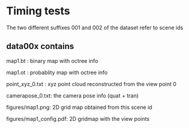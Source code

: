 # Timing tests

The two different suffixes 001 and 002 of the dataset refer to scene ids

## data00x contains 
map1.bt :           binary map with octree info

map1.ot :           probablity map with octree info

point_xyz_0.txt :   xyz point cloud reconstructed from the view point 0

camerapose_0.txt:   the camera pose info (quat + tran)

figures/map1.png:   2D grid map obtained from this scene id

figures/map1_config.pdf:  2D gridmap with the view points  




